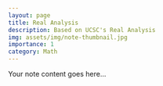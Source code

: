 ```yaml
---  
layout: page  
title: Real Analysis  
description: Based on UCSC's Real Analysis   
img: assets/img/note-thumbnail.jpg  
importance: 1  
category: Math  
---  
```

  
Your note content goes here...

